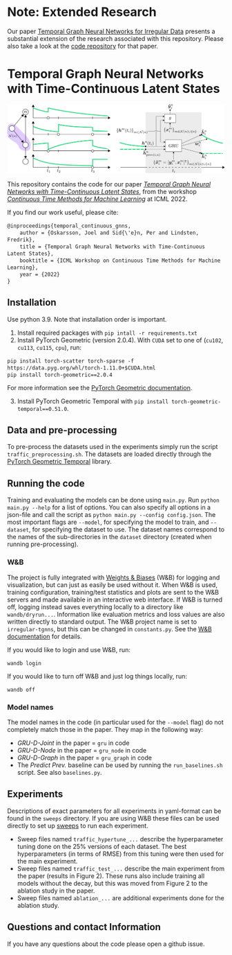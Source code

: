 # Note: Extended Research
Our paper [Temporal Graph Neural Networks for Irregular Data](https://arxiv.org/abs/2302.08415) presents a substantial extension of the research associated with this repository. Please also take a look at the [code repository](https://github.com/joeloskarsson/tgnn4i) for that paper.   

# Temporal Graph Neural Networks with Time-Continuous Latent States
<p align="middle">
  <img src="plotting/model_illustration.png"/>
</p>

This repository contains the code for our paper [*Temporal Graph Neural Networks with Time-Continuous Latent States*](https://drive.google.com/file/d/1vQW0UUXXgOExSkEUmpHSgbKQXf-66yns/view?usp=sharing), from the workshop [*Continuous Time Methods for Machine Learning*](https://sites.google.com/view/continuous-time-methods-icml/home) at ICML 2022.

If you find our work useful, please cite:
```
@inproceedings{temporal_continuous_gnns,
    author = {Oskarsson, Joel and Sid{\'e}n, Per and Lindsten, Fredrik},
    title = {Temporal Graph Neural Networks with Time-Continuous Latent States},
    booktitle = {ICML Workshop on Continuous Time Methods for Machine Learning},
    year = {2022}
}
```

## Installation
Use python 3.9. Note that installation order is important.

1. Install required packages with `pip intall -r requirements.txt`
2. Install PyTorch Geometric (version 2.0.4). With `CUDA` set to one of (`cu102`, `cu113`, `cu115`, `cpu`), run:
```
pip install torch-scatter torch-sparse -f https://data.pyg.org/whl/torch-1.11.0+$CUDA.html
pip install torch-geometric==2.0.4
```
For more information see the [PyTorch Geometric documentation](https://pytorch-geometric.readthedocs.io/en/latest/notes/installation.html).

3. Install PyTorch Geometric Temporal with `pip install torch-geometric-temporal==0.51.0`.

## Data and pre-processing
To pre-process the datasets used in the experiments simply run the script `traffic_preprocessing.sh`.
The datasets are loaded directly through the [PyTorch Geometric Temporal](https://pytorch-geometric-temporal.readthedocs.io/en/latest/) library.

## Running the code
Training and evaluating the models can be done using `main.py`. Run `python main.py --help` for a list of options.
You can also specify all options in a json-file and call the script as `python main.py --config config.json`.
The most important flags are `--model`, for specifying the model to train, and `--dataset`, for specifying the dataset to use.
The dataset names correspond to the names of the sub-directories in the `dataset` directory (created when running pre-processing).

### W&B
The project is fully integrated with [Weights & Biases](https://www.wandb.ai/) (W&B) for logging and visualization, but can just as easily be used without it.
When W&B is used, training configuration, training/test statistics and plots are sent to the W&B servers and made available in an interactive web interface.
If W&B is turned off, logging instead saves everything locally to a directory like `wandb/dryrun...`.
Information like evaluation metrics and loss values are also written directly to standard output.
The W&B project name is set to `irregular-tgnns`, but this can be changed in `constants.py`.
See the [W&B documentation](https://docs.wandb.ai/) for details.

If you would like to login and use W&B, run:
```
wandb login
```
If you would like to turn off W&B and just log things locally, run:
```
wandb off
```

### Model names
The model names in the code (in particular used for the `--model` flag) do not completely match those in the paper.
They map in the following way:

* *GRU-D-Joint* in the paper = `gru` in code
* *GRU-D-Node* in the paper = `gru_node` in code
* *GRU-D-Graph* in the paper = `gru_graph` in code
* The *Predict Prev.* baseline can be used by running the `run_baselines.sh` script. See also `baselines.py`.

## Experiments
Descriptions of exact parameters for all experiments in yaml-format can be found in the `sweeps` directory.
If you are using W&B these files can be used directly to set up [sweeps](https://docs.wandb.ai/guides/sweeps/quickstart) to run each experiment.

* Sweep files named `traffic_hypertune_...` describe the hyperparameter tuning done on the 25% versions of each dataset. The best hyperparameters (in terms of RMSE) from this tuning were then used for the main experiment.
* Sweep files named `traffic_test_...` describe the main experiment from the paper (results in Figure 2). These runs also include training all models without the decay, but this was moved from Figure 2 to the ablation study in the paper.
* Sweep files named `ablation_...` are additional experiments done for the ablation study.

## Questions and contact Information
If you have any questions about the code please open a github issue.

